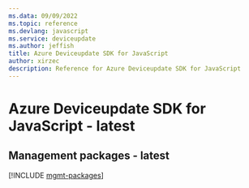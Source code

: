 ```yaml
---
ms.data: 09/09/2022
ms.topic: reference
ms.devlang: javascript
ms.service: deviceupdate
ms.author: jeffish
title: Azure Deviceupdate SDK for JavaScript
author: xirzec
description: Reference for Azure Deviceupdate SDK for JavaScript
---
```

# Azure Deviceupdate SDK for JavaScript - latest

## Management packages - latest
[!INCLUDE [mgmt-packages](deviceupdate-mgmt-index.md)]